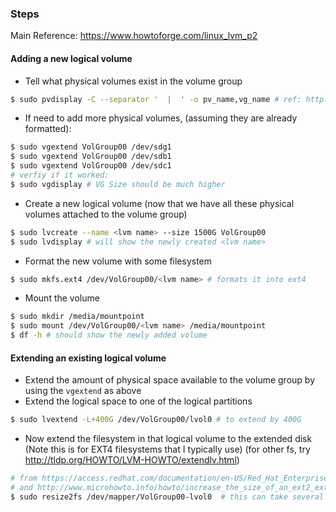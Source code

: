 ### Steps

Main Reference: https://www.howtoforge.com/linux_lvm_p2

#### Adding a new logical volume

- Tell what physical volumes exist in the volume group
```bash
$ sudo pvdisplay -C --separator '  |  ' -o pv_name,vg_name # ref: http://superuser.com/a/640914
```
- If need to add more physical volumes, (assuming they are already formatted):
```bash
$ sudo vgextend VolGroup00 /dev/sdg1
$ sudo vgextend VolGroup00 /dev/sdb1
$ sudo vgextend VolGroup00 /dev/sdc1
# verfiy if it worked:
$ sudo vgdisplay # VG Size should be much higher
```
- Create a new logical volume (now that we have all these physical volumes attached to the volume group)
```bash
$ sudo lvcreate --name <lvm name> --size 1500G VolGroup00
$ sudo lvdisplay # will show the newly created <lvm name>
```
- Format the new volume with some filesystem
```bash
$ sudo mkfs.ext4 /dev/VolGroup00/<lvm name> # formats it into ext4
```
- Mount the volume
```bash
$ sudo mkdir /media/mountpoint
$ sudo mount /dev/VolGroup00/<lvm name> /media/mountpoint
$ df -h # should show the newly added volume
```

#### Extending an existing logical volume

- Extend the amount of physical space available to the volume group by using the `vgextend` as above
- Extend the logical space to one of the logical partitions
```bash
$ sudo lvextend -L+400G /dev/VolGroup00/lvol0 # to extend by 400G
```
- Now extend the filesystem in that logical volume to the extended disk (Note this is for EXT4 filesystems that I typically use)
(for other fs, try http://tldp.org/HOWTO/LVM-HOWTO/extendlv.html)
```bash
# from https://access.redhat.com/documentation/en-US/Red_Hat_Enterprise_Linux/6/html/Storage_Administration_Guide/ext4grow.html
# and http://www.microhowto.info/howto/increase_the_size_of_an_ext2_ext3_or_ext4_filesystem.html
$ sudo resize2fs /dev/mapper/VolGroup00-lvol0  # this can take several minutes
```

